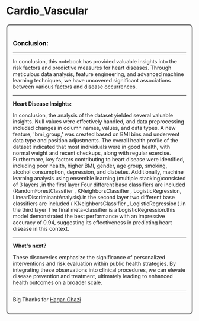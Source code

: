 # Cardio_Vascular

<div style="border-radius:10px; border:#808080 solid; padding: 15px; background-color: ##F0E68C ; font-size:100%; text-align:left">

<h3 align="left"><font color=black>Conclusion:</font></h3>
    
---    
In conclusion, this notebook has provided valuable insights into the risk factors and predictive measures for heart diseases. Through meticulous data analysis, feature engineering, and advanced machine learning techniques, we have uncovered significant associations between various factors and disease occurrences.

 ---   
**Heart Disease Insights:**
         
    
In conclusion, the analysis of the dataset yielded several valuable insights. Null values were effectively handled, and data preprocessing included changes in column names, values, and data types. A new feature, 'bmi_group,' was created based on BMI bins and underwent data type and position adjustments. The overall health profile of the dataset indicated that most individuals were in good health, with normal weight and recent checkups, along with regular exercise. Furthermore, key factors contributing to heart disease were identified, including poor health, higher BMI, gender, age group, smoking, alcohol consumption, depression, and diabetes. Additionally, machine learning analysis using ensemble learning (multiple stacking)consisted of 3 layers ,in the first layer Four different base classifiers are included (RandomForestClassifier , KNeighborsClassifier , LogisticRegression, LinearDiscriminantAnalysis).in the second layer two different base classifiers are included ( KNeighborsClassifier , LogisticRegression ).in the third layer The final
meta-classifier is a LogisticRegression.this model demonstrated the best performance with an impressive accuracy of 0.94, suggesting its effectiveness in predicting heart disease in this context.

---    
    
**What's next?** 
    
These discoveries emphasize the significance of personalized interventions and risk evaluation within public health strategies. By integrating these observations into clinical procedures, we can elevate disease prevention and treatment, ultimately leading to enhanced health outcomes on a broader scale.
    
---

Big Thanks for [Hagar-Ghazi](https://github.com/Hajar-Ghazi)
